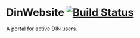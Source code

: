 # DinWebsite [![Build Status](https://travis-ci.org/D4N3-777/DinWebsite.svg?branch=experimental)](https://travis-ci.org/D4N3-777/DinWebsite)
A portal for active DIN users.
